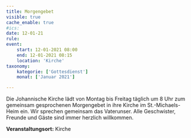 ```yaml
---
title: Morgengebet
visible: true
cache_enable: true
#ics: 
date: 12-01-21
rule: 
event:
	start: 12-01-2021 08:00
	end: 12-01-2021 08:15
	location: 'Kirche'
taxonomy:
	kategorie: ['Gottesdienst']
	monat: ['Januar 2021']

---
```

Die Johannische Kirche lädt von Montag bis Freitag täglich um 8 Uhr zum gemeinsam gesprochenen Morgengebet in ihre Kirche im St.-Michaels-Heim ein. Wir sprechen gemeinsam das Vaterunser. Alle Geschwister, Freunde und Gäste sind immer herzlich willkommen.



**Veranstaltungsort:** Kirche

